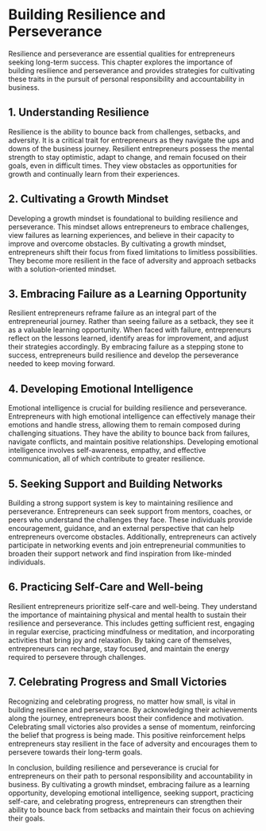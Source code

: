 Building Resilience and Perseverance
===============================================

Resilience and perseverance are essential qualities for entrepreneurs seeking long-term success. This chapter explores the importance of building resilience and perseverance and provides strategies for cultivating these traits in the pursuit of personal responsibility and accountability in business.

**1. Understanding Resilience**
-------------------------------

Resilience is the ability to bounce back from challenges, setbacks, and adversity. It is a critical trait for entrepreneurs as they navigate the ups and downs of the business journey. Resilient entrepreneurs possess the mental strength to stay optimistic, adapt to change, and remain focused on their goals, even in difficult times. They view obstacles as opportunities for growth and continually learn from their experiences.

**2. Cultivating a Growth Mindset**
-----------------------------------

Developing a growth mindset is foundational to building resilience and perseverance. This mindset allows entrepreneurs to embrace challenges, view failures as learning experiences, and believe in their capacity to improve and overcome obstacles. By cultivating a growth mindset, entrepreneurs shift their focus from fixed limitations to limitless possibilities. They become more resilient in the face of adversity and approach setbacks with a solution-oriented mindset.

**3. Embracing Failure as a Learning Opportunity**
--------------------------------------------------

Resilient entrepreneurs reframe failure as an integral part of the entrepreneurial journey. Rather than seeing failure as a setback, they see it as a valuable learning opportunity. When faced with failure, entrepreneurs reflect on the lessons learned, identify areas for improvement, and adjust their strategies accordingly. By embracing failure as a stepping stone to success, entrepreneurs build resilience and develop the perseverance needed to keep moving forward.

**4. Developing Emotional Intelligence**
----------------------------------------

Emotional intelligence is crucial for building resilience and perseverance. Entrepreneurs with high emotional intelligence can effectively manage their emotions and handle stress, allowing them to remain composed during challenging situations. They have the ability to bounce back from failures, navigate conflicts, and maintain positive relationships. Developing emotional intelligence involves self-awareness, empathy, and effective communication, all of which contribute to greater resilience.

**5. Seeking Support and Building Networks**
--------------------------------------------

Building a strong support system is key to maintaining resilience and perseverance. Entrepreneurs can seek support from mentors, coaches, or peers who understand the challenges they face. These individuals provide encouragement, guidance, and an external perspective that can help entrepreneurs overcome obstacles. Additionally, entrepreneurs can actively participate in networking events and join entrepreneurial communities to broaden their support network and find inspiration from like-minded individuals.

**6. Practicing Self-Care and Well-being**
------------------------------------------

Resilient entrepreneurs prioritize self-care and well-being. They understand the importance of maintaining physical and mental health to sustain their resilience and perseverance. This includes getting sufficient rest, engaging in regular exercise, practicing mindfulness or meditation, and incorporating activities that bring joy and relaxation. By taking care of themselves, entrepreneurs can recharge, stay focused, and maintain the energy required to persevere through challenges.

**7. Celebrating Progress and Small Victories**
-----------------------------------------------

Recognizing and celebrating progress, no matter how small, is vital in building resilience and perseverance. By acknowledging their achievements along the journey, entrepreneurs boost their confidence and motivation. Celebrating small victories also provides a sense of momentum, reinforcing the belief that progress is being made. This positive reinforcement helps entrepreneurs stay resilient in the face of adversity and encourages them to persevere towards their long-term goals.

In conclusion, building resilience and perseverance is crucial for entrepreneurs on their path to personal responsibility and accountability in business. By cultivating a growth mindset, embracing failure as a learning opportunity, developing emotional intelligence, seeking support, practicing self-care, and celebrating progress, entrepreneurs can strengthen their ability to bounce back from setbacks and maintain their focus on achieving their goals.
